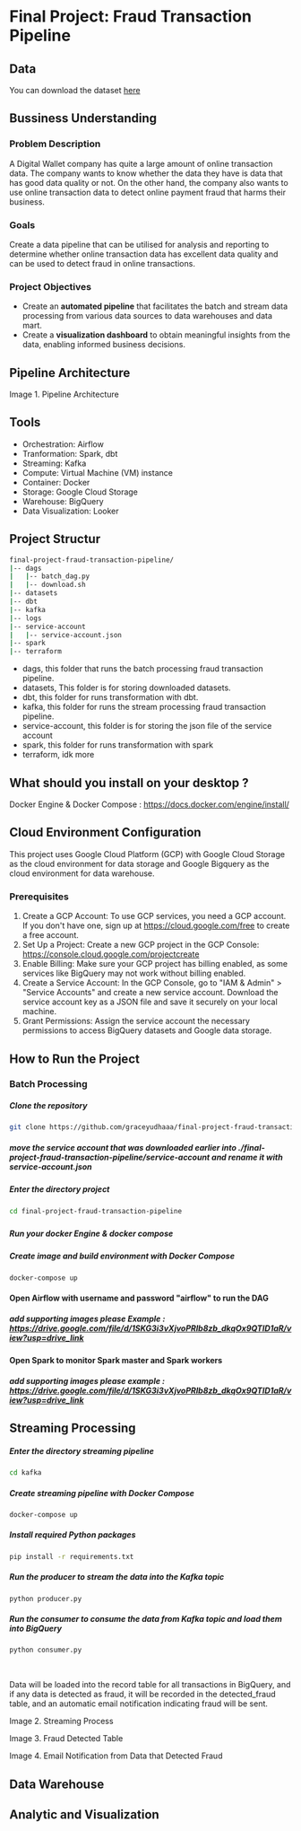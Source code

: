 # Final Project: Fraud Transaction Pipeline

## Data
You can download the dataset [here](https://drive.google.com/file/d/1LmPGE7Vgn1yYszM0s9nwfmwr36RHI3BB/view?usp=drive_link)

## Bussiness Understanding
### Problem Description
A Digital Wallet company has quite a large amount of online transaction data. The company wants to know whether the data they have is data that has good data quality or not. On the other hand, the company also wants to use online transaction data to detect online payment fraud that harms their business.

### Goals
Create a data pipeline that can be utilised for analysis and reporting to determine whether online transaction data has excellent data quality and can be used to detect fraud in online transactions. 

### Project Objectives
- Create an **automated pipeline** that facilitates the batch and stream data processing from various data sources to data warehouses and data mart.
- Create a **visualization dashboard** to obtain meaningful insights from the data, enabling informed business decisions.

## Pipeline Architecture

Image 1. Pipeline Architecture

## Tools
- Orchestration: Airflow
- Tranformation: Spark, dbt 
- Streaming: Kafka
- Compute: Virtual Machine (VM) instance
- Container: Docker
- Storage: Google Cloud Storage
- Warehouse: BigQuery
- Data Visualization: Looker

## Project Structur
```bash
final-project-fraud-transaction-pipeline/
|-- dags
|   |-- batch_dag.py
|   |-- download.sh
|-- datasets
|-- dbt
|-- kafka
|-- logs
|-- service-account
|   |-- service-account.json
|-- spark
|-- terraform
```
- dags, this folder that runs the batch processing fraud transaction pipeline.
- datasets, This folder is for storing downloaded datasets.
- dbt, this folder for runs transformation with dbt.
- kafka, this folder for runs the stream processing fraud transaction pipeline.
- service-account, this folder is for storing the json file of the service account
- spark, this folder for runs transformation with spark
- terraform, idk more

## What should you install on your desktop ?

Docker Engine & Docker Compose : https://docs.docker.com/engine/install/ 

## Cloud Environment Configuration
This project uses Google Cloud Platform (GCP) with Google Cloud Storage as the cloud environment for data storage and Google Bigquery as the cloud environment for data warehouse.
### Prerequisites
1. Create a GCP Account: To use GCP services, you need a GCP account. If you don't have one, sign up at https://cloud.google.com/free to create a free account.
2. Set Up a Project: Create a new GCP project in the GCP Console: https://console.cloud.google.com/projectcreate
3. Enable Billing: Make sure your GCP project has billing enabled, as some services like BigQuery may not work without billing enabled.
4. Create a Service Account: In the GCP Console, go to "IAM & Admin" > "Service Accounts" and create a new service account. Download the service account key as a JSON file and save it securely on your local machine.
5. Grant Permissions: Assign the service account the necessary permissions to access BigQuery datasets and Google data storage.

## How to Run the Project

### Batch Processing

##### Clone the repository
```bash
git clone https://github.com/graceyudhaaa/final-project-fraud-transaction-pipeline.git
```

##### move the service account that was downloaded earlier into ./final-project-fraud-transaction-pipeline/service-account and rename it with service-account.json

##### Enter the directory project

```bash
cd final-project-fraud-transaction-pipeline
```

##### 

##### Run your docker Engine & docker compose

##### Create image and build environment with Docker Compose
```bash
docker-compose up
```
#### Open Airflow with username and password "airflow" to run the DAG
##### add supporting images please Example : https://drive.google.com/file/d/1SKG3i3vXjvoPRIb8zb_dkqOx9QTID1aR/view?usp=drive_link

#### Open Spark to monitor Spark master and Spark workers
##### add supporting images please example : https://drive.google.com/file/d/1SKG3i3vXjvoPRIb8zb_dkqOx9QTID1aR/view?usp=drive_link

## Streaming Processing

##### Enter the directory streaming pipeline
```bash
cd kafka
```

##### Create streaming pipeline with Docker Compose
```bash
docker-compose up
```

##### Install required Python packages
```bash
pip install -r requirements.txt
```

##### Run the producer to stream the data into the Kafka topic
```bash
python producer.py
```

##### Run the consumer to consume the data from Kafka topic and load them into BigQuery
```bash
python consumer.py
```
<br>

Data will be loaded into the record table for all transactions in BigQuery, and if any data is detected as fraud, it will be recorded in the detected_fraud table, and an automatic email notification indicating fraud will be sent.

Image 2. Streaming Process <br>

Image 3. Fraud Detected Table <br>

Image 4. Email Notification from Data that Detected Fraud


## Data Warehouse

## Analytic and Visualization



